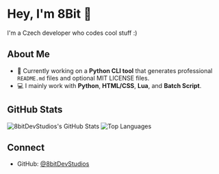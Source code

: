 # Hey, I'm 8Bit 👋

I'm a Czech developer who codes cool stuff :)

## About Me
- 🔧 Currently working on a **Python CLI tool** that generates professional `README.md` files and optional MIT LICENSE files.
- 💻 I mainly work with **Python**, **HTML/CSS**, **Lua**, and **Batch Script**.

## GitHub Stats
![8bitDevStudios's GitHub Stats](https://github-readme-stats.vercel.app/api?username=8bitDevStudios&show_icons=true&theme=dark&hide_border=true)
![Top Languages](https://github-readme-stats.vercel.app/api/top-langs/?username=8bitDevStudios&layout=compact&theme=dark&hide_border=true)

## Connect
- GitHub: [@8bitDevStudios](https://github.com/8bitDevStudios)
